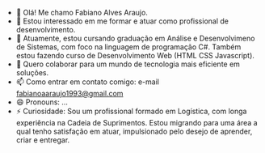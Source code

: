 - 👋 Olá! Me chamo Fabiano Alves Araujo.
- 👀 Estou interessado em me formar e atuar como profissional de desenvolvimento.
- 🌱 Atuamente, estou cursando graduação em Análise e Desenvolvimeno de Sistemas, com foco na linguagem de programação C#. Também estou fazendo curso de Desenvolvimento Web (HTML CSS Javascript).
- 💞️ Quero colaborar para um mundo de tecnologia mais eficiente em soluções.
- 📫 Como entrar em contato comigo: e-mail fabianoaaraujo1993@gmail.com
- 😄 Pronouns: ...
- ⚡ Curiosidade: Sou um profissional formado em Logística, com longa experiência na Cadeia de Suprimentos. Estou migrando para uma área a qual tenho satisfação em atuar, impulsionado pelo desejo de aprender, criar e entregar.

<!---
FabianoAAraujo/FabianoAAraujo is a ✨ special ✨ repository because its `README.md` (this file) appears on your GitHub profile.
You can click the Preview link to take a look at your changes.
--->
